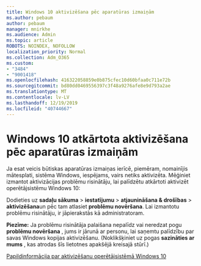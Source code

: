 ```yaml
---
title: Windows 10 aktivizēšana pēc aparatūras izmaiņām
ms.author: pebaum
author: pebaum
manager: mnirkhe
ms.audience: Admin
ms.topic: article
ROBOTS: NOINDEX, NOFOLLOW
localization_priority: Normal
ms.collection: Adm_O365
ms.custom:
- "3484"
- "9001418"
ms.openlocfilehash: 416322058859e0b875cfec10d60bfaa0c711e72b
ms.sourcegitcommit: bd80dd0469556397c3f48a9276afe8e9d793a2ae
ms.translationtype: MT
ms.contentlocale: lv-LV
ms.lasthandoff: 12/19/2019
ms.locfileid: "40744667"
---
```

# <a name="reactivating-windows-10-after-a-hardware-change"></a>Windows 10 atkārtota aktivizēšana pēc aparatūras izmaiņām

Ja esat veicis būtiskas aparatūras izmaiņas ierīcē, piemēram, nomainījis mātesplati, sistēma Windows, iespējams, vairs netiks aktivizēta. Mēģiniet izmantot aktivizācijas problēmu risinātāju, lai palīdzētu atkārtoti aktivizēt operētājsistēmu Windows 10:

Dodieties uz **sadaļu sākuma** > **iestatījumu** > **atjaunināšana & drošības** > **aktivizēšana**un pēc tam atlasiet **problēmu novēršana**. Lai izmantotu problēmu risinātāju, ir jāpierakstās kā administratoram.

**Piezīme:** Ja problēmu risinātāja palaišana nepalīdz vai neredzat pogu **problēmu novēršana** , jums ir jārunā ar personu, lai saņemtu palīdzību par savas Windows kopijas aktivizēšanu. (Noklikšķiniet uz pogas **sazināties ar mums** , kas atrodas šīs lietotnes apakšējā kreisajā stūrī.)

[Papildinformācija par aktivizēšanu operētājsistēmā Windows 10](https://support.microsoft.com/help/12440/windows-10-activate)

